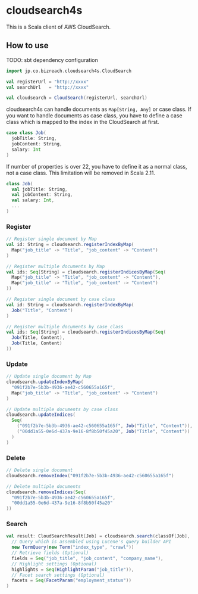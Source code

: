 cloudsearch4s
========
This is a Scala client of AWS CloudSearch.

## How to use

TODO: sbt dependency configuration

```scala
import jp.co.bizreach.cloudsearch4s.CloudSearch

val registerUrl = "http://xxxx"
val searchUrl   = "http://xxxx"

val cloudsearch = CloudSearch(registerUrl, searchUrl)
```

cloudsearch4s can handle documents as `Map[String, Any]` or case class. If you want to handle documents as case class, you have to define a case class which is mapped to the index in the CloudSearch at first.

```scala
case class Job(
  jobTitle: String,
  jobContent: String,
  salary: Int
)
```

If number of properties is over 22, you have to define it as a normal class, not a case class. This limitation will be removed in Scala 2.11.

```scala
class Job(
  val jobTitle: String,
  val jobContent: String,
  val salary: Int,
  ...
)
```

### Register

```scala
// Register single document by Map
val id: String = cloudsearch.registerIndexByMap(
  Map("job_title" -> "Title", "job_content" -> "Content")
)

// Register multiple documents by Map
val ids: Seq[String] = cloudsearch.registerIndicesByMap(Seq(
  Map("job_title" -> "Title", "job_content" -> "Content"),
  Map("job_title" -> "Title", "job_content" -> "Content")
))

// Register single document by case class
val id: String = cloudsearch.registerIndexByMap(
  Job("Title", "Content")
)

// Register multiple documents by case class
val ids: Seq[String] = cloudsearch.registerIndicesByMap(Seq(
  Job(Title, Content),
  Job(Title, Content)
))
```

### Update

```scala
// Update single document by Map
cloudsearch.updateIndexByMap(
  "091f2b7e-5b3b-4936-ae42-c560655a165f",
  Map("job_title" -> "Title", "job_content" -> "Content")
)

// Update multiple documents by case class
cloudsearch.updateIndices(
  Seq(
    ("091f2b7e-5b3b-4936-ae42-c560655a165f", Job("Title", "Content")),
    ("00dd1a55-0e6d-437a-9e16-8f8b50f45a20", Job("Title", "Content"))
  )
)
```

### Delete

```scala
// Delete single document
cloudsearch.removeIndex("091f2b7e-5b3b-4936-ae42-c560655a165f")

// Delete multiple documents
cloudsearch.removeIndices(Seq(
  "091f2b7e-5b3b-4936-ae42-c560655a165f",
  "00dd1a55-0e6d-437a-9e16-8f8b50f45a20"
))
```

### Search

```scala
val result: CloudSearchResult[Job] = cloudsearch.search(classOf[Job],
  // Query which is assembled using Lucene's query builder API
  new TermQuery(new Term("index_type", "crawl"))
  // Retrieve fields (Optional)
  fields = Seq("job_title", "job_content", "company_name"),
  // Highlight settings (Optional)
  highlights = Seq(HighlightParam("job_title")),
  // Facet search settings (Optional)
  facets = Seq(FacetParam("employment_status"))
)
```
